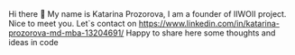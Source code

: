 ## 
Hi there 👋 My name is Katarina Prozorova, I am a founder of IIWOII project. Nice to meet you. Let`s contact on https://www.linkedin.com/in/katarina-prozorova-md-mba-13204691/
Happy to share here some thoughts and ideas in code

<!--
**iiwoii/IIWOII** is a ✨ _special_ ✨ repository because its `README.md` (this file) appears on your GitHub profile.

Here are some ideas to get you started:

- 🔭 I’m currently working on ...
- 🌱 I’m currently learning ...
- 👯 I’m looking to collaborate on ...
- 🤔 I’m looking for help with ...
- 💬 Ask me about ...
- 📫 How to reach me: ...
- 😄 Pronouns: ...
- ⚡ Fun fact: ...
-->
